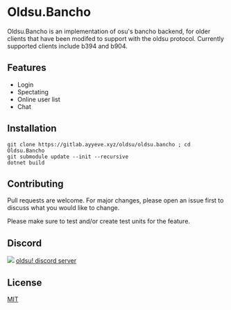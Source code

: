 # Oldsu.Bancho

Oldsu.Bancho is an implementation of osu's bancho backend, for older clients that have been modifed to support with the oldsu protocol. Currently supported clients include b394 and b904.

## Features

* Login
* Spectating
* Online user list
* Chat

## Installation
```
git clone https://gitlab.ayyeve.xyz/oldsu/oldsu.bancho ; cd Oldsu.Bancho
git submodule update --init --recursive
dotnet build 
```

## Contributing
Pull requests are welcome. For major changes, please open an issue first to discuss what you would like to change.

Please make sure to test and/or create test units for the feature.

## Discord
![ ](https://discord.com/api/guilds/762549406091575306/widget.png "Online member count")
[oldsu! discord server](https://discord.gg/Kbt8MBRHub)

## License
[MIT](https://choosealicense.com/licenses/mit/)
